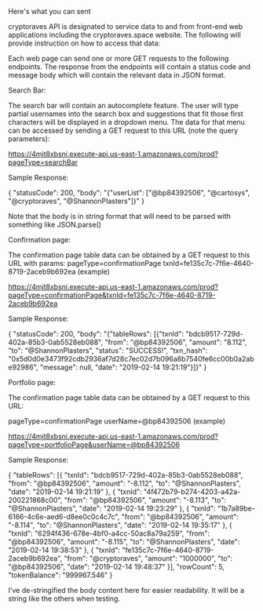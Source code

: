 Here's what you can sent


cryptoraves API is designated to service data to and from front-end web applications including the cryptoraves.space website.  The following will provide instruction on how to access that data:

Each web page can send one or more GET requests to the following endpoints. The response from the endpoints will contain a status code and message body which will contain the relevant data in JSON format.
 

Search Bar:

The search bar will contain an autocomplete feature.  The user will type partial usernames into the search box and suggestions that fit those first characters will be displayed in a dropdown menu.  The data for that menu can be accessed by sending a GET request to this URL (note the query parameters):

https://4mjt8xbsni.execute-api.us-east-1.amazonaws.com/prod?pageType=searchBar


Sample Response:

{
	"statusCode": 200,
	"body": "{\"userList\": [\"@bp84392506\", \"@cartosys\", \"@cryptoraves\", \"@ShannonPlasters\"]}"
}

Note that the body is in string format that will need to be parsed with something like JSON.parse()


Confirmation page:

The confirmation page table data can be obtained by a GET request to this URL with params:
pageType=confirmationPage
txnId=fe135c7c-7f6e-4640-8719-2aceb9b692ea  (example)

https://4mjt8xbsni.execute-api.us-east-1.amazonaws.com/prod?pageType=confirmationPage&txnId=fe135c7c-7f6e-4640-8719-2aceb9b692ea


Sample Response:

{
  "statusCode": 200,
  "body": "{\"tableRows\": [{\"txnId\": \"bdcb9517-729d-402a-85b3-0ab5528eb088\", \"from\": \"@bp84392506\", \"amount\": \"8.112\", \"to\": \"@ShannonPlasters\", \"status\": \"SUCCESS!\", \"txn_hash\": \"0x5d0d0e3473f92cdb2936af7d28c7ec02d7b096a8b7540fe6cc00b0a2abe92986\", \"message\": null, \"date\": \"2019-02-14 19:21:19\"}]}"
}

Portfolio page:

The confirmation page table data can be obtained by a GET request to this URL:

pageType=confirmationPage
userName=@bp84392506  (example)

https://4mjt8xbsni.execute-api.us-east-1.amazonaws.com/prod?pageType=portfolioPage&userName=@bp84392506


Sample Response:

{
	"tableRows": [{
		"txnId": "bdcb9517-729d-402a-85b3-0ab5528eb088",
		"from": "@bp84392506",
		"amount": "-8.112",
		"to": "@ShannonPlasters",
		"date": "2019-02-14 19:21:19"
	}, {
		"txnId": "4f472b79-b274-4203-a42a-200221868c00",
		"from": "@bp84392506",
		"amount": "-8.113",
		"to": "@ShannonPlasters",
		"date": "2019-02-14 19:23:29"
	}, {
		"txnId": "1b7a89be-6166-4c6e-aed6-d8ee0c0c4c7c",
		"from": "@bp84392506",
		"amount": "-8.114",
		"to": "@ShannonPlasters",
		"date": "2019-02-14 19:35:17"
	}, {
		"txnId": "6294f436-678e-4bf0-a4cc-50ac8a79a259",
		"from": "@bp84392506",
		"amount": "-8.115",
		"to": "@ShannonPlasters",
		"date": "2019-02-14 19:38:53"
	}, {
		"txnId": "fe135c7c-7f6e-4640-8719-2aceb9b692ea",
		"from": "@cryptoraves",
		"amount": "1000000",
		"to": "@bp84392506",
		"date": "2019-02-14 19:48:37"
	}],
	"rowCount": 5,
	"tokenBalance": "999967.546"
}

I've de-stringified the body content here for easier readability. It will be a string like the others when testing.


